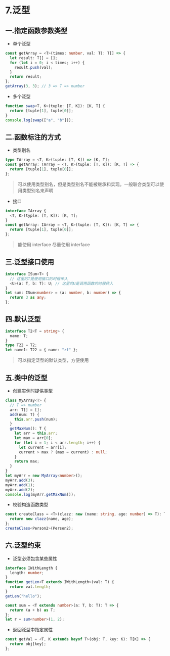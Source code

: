 # 7.泛型

## 一.指定函数参数类型

- 单个泛型

```typescript
const getArray = <T>(times: number, val: T): T[] => {
  let result: T[] = [];
  for (let i = 0; i < times; i++) {
    result.push(val);
  }
  return result;
};
getArray(3, 3); // 3 => T => number
```

- 多个泛型

```typescript
function swap<T, K>(tuple: [T, K]): [K, T] {
  return [tuple[1], tuple[0]];
}
console.log(swap(["a", "b"]));
```

## 二.函数标注的方式

- 类型别名

```typescript
type TArray = <T, K>(tuple: [T, K]) => [K, T];
const getArray: TArray = <T, K>(tuple: [T, K]): [K, T] => {
  return [tuple[1], tuple[0]];
};
```

> 可以使用类型别名，但是类型别名不能被继承和实现。一般联合类型可以使用类型别名来声明

- 接口

```typescript
interface IArray {
  <T, K>(typle: [T, K]): [K, T];
}
const getArray: IArray = <T, K>(tuple: [T, K]): [K, T] => {
  return [tuple[1], tuple[0]];
};
```

> 能使用 interface 尽量使用 interface

## 三.泛型接口使用

```typescript
interface ISum<T> {
  // 这里的T是使用接口的时候传入
  <U>(a: T, b: T): U; // 这里的U是调用函数的时候传入
}
let sum: ISum<number> = (a: number, b: number) => {
  return 3 as any;
};
```

## 四.默认泛型

```typescript
interface T2<T = string> {
  name: T;
}
type T22 = T2;
let name1: T22 = { name: "zf" };
```

> 可以指定泛型的默认类型，方便使用

## 五.类中的泛型

- 创建实例时提供类型

```typescript
class MyArray<T> {
  // T => number
  arr: T[] = [];
  add(num: T) {
    this.arr.push(num);
  }
  getMaxNum(): T {
    let arr = this.arr;
    let max = arr[0];
    for (let i = 1; i < arr.length; i++) {
      let current = arr[i];
      current > max ? (max = current) : null;
    }
    return max;
  }
}
let myArr = new MyArray<number>();
myArr.add(3);
myArr.add(1);
myArr.add(2);
console.log(myArr.getMaxNum());
```

- 校验构造函数类型

```typescript
const createClass = <T>(clazz: new (name: string, age: number) => T): T => {
  return new clazz(name, age);
};
createClass<Person2>(Person2);
```

## 六.泛型约束

- 泛型必须包含某些属性

```typescript
interface IWithLength {
  length: number;
}
function getLen<T extends IWithLength>(val: T) {
  return val.length;
}
getLen("hello");
```

```typescript
const sum = <T extends number>(a: T, b: T): T => {
  return (a + b) as T;
};
let r = sum<number>(1, 2);
```

- 返回泛型中指定属性

```typescript
const getVal = <T, K extends keyof T>(obj: T, key: K): T[K] => {
  return obj[key];
};
```
